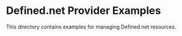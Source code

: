 # Defined.net Provider Examples

This directory contains examples for managing Defined.net resources.
